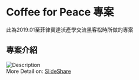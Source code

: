 # Coffee for Peace 專案

此為2019.01至菲律賓達沃產學交流黑客松時所做的專案

## 專案介紹

![Description](https://ritatang242.github.io/Coffee_for_Peace_ECwebsite/Description.png) <br>
More Detail on: [SlideShare](https://www.slideshare.net/secret/wwHnQ4B7qr2trJ)
